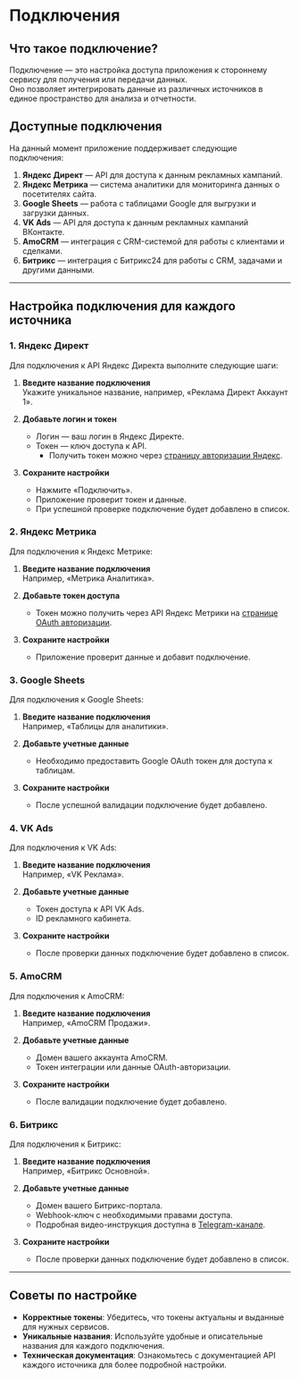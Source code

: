 # Подключения

## Что такое подключение?

Подключение — это настройка доступа приложения к стороннему сервису для получения или передачи данных.  
Оно позволяет интегрировать данные из различных источников в единое пространство для анализа и отчетности.

## Доступные подключения

На данный момент приложение поддерживает следующие подключения:

1. **Яндекс Директ** — API для доступа к данным рекламных кампаний.
2. **Яндекс Метрика** — система аналитики для мониторинга данных о посетителях сайта.
3. **Google Sheets** — работа с таблицами Google для выгрузки и загрузки данных.
4. **VK Ads** — API для доступа к данным рекламных кампаний ВКонтакте.
5. **AmoCRM** — интеграция с CRM-системой для работы с клиентами и сделками.
6. **Битрикс** — интеграция с Битрикс24 для работы с CRM, задачами и другими данными.

---

## Настройка подключения для каждого источника

### 1. Яндекс Директ

Для подключения к API Яндекс Директа выполните следующие шаги:

1. **Введите название подключения**  
   Укажите уникальное название, например, «Реклама Директ Аккаунт 1».

2. **Добавьте логин и токен**  
   - Логин — ваш логин в Яндекс Директе.  
   - Токен — ключ доступа к API.  
     - Получить токен можно через [страницу авторизации Яндекс](https://oauth.yandex.ru).  

3. **Сохраните настройки**  
   - Нажмите «Подключить».  
   - Приложение проверит токен и данные.  
   - При успешной проверке подключение будет добавлено в список.

### 2. Яндекс Метрика

Для подключения к Яндекс Метрике:

1. **Введите название подключения**  
   Например, «Метрика Аналитика».

2. **Добавьте токен доступа**  
   - Токен можно получить через API Яндекс Метрики на [странице OAuth авторизации](https://oauth.yandex.ru).  

3. **Сохраните настройки**  
   - Приложение проверит данные и добавит подключение.

### 3. Google Sheets

Для подключения к Google Sheets:

1. **Введите название подключения**  
   Например, «Таблицы для аналитики».

2. **Добавьте учетные данные**  
   - Необходимо предоставить Google OAuth токен для доступа к таблицам.

3. **Сохраните настройки**  
   - После успешной валидации подключение будет добавлено.

### 4. VK Ads

Для подключения к VK Ads:

1. **Введите название подключения**  
   Например, «VK Реклама».

2. **Добавьте учетные данные**  
   - Токен доступа к API VK Ads.
   - ID рекламного кабинета.

3. **Сохраните настройки**  
   - После проверки данных подключение будет добавлено в список.

### 5. AmoCRM

Для подключения к AmoCRM:

1. **Введите название подключения**  
   Например, «AmoCRM Продажи».

2. **Добавьте учетные данные**  
   - Домен вашего аккаунта AmoCRM.
   - Токен интеграции или данные OAuth-авторизации.

3. **Сохраните настройки**  
   - После валидации подключение будет добавлено.

### 6. Битрикс

Для подключения к Битрикс:

1. **Введите название подключения**  
   Например, «Битрикс Основной».

2. **Добавьте учетные данные**  
   - Домен вашего Битрикс-портала.
   - Webhook-ключ с необходимыми правами доступа.
   - Подробная видео-инструкция доступна в [Telegram-канале](https://t.me/c/1834390507/7009).

3. **Сохраните настройки**  
   - После проверки данных подключение будет добавлено в список.

---

## Советы по настройке

- **Корректные токены**: Убедитесь, что токены актуальны и выданные для нужных сервисов.  
- **Уникальные названия**: Используйте удобные и описательные названия для каждого подключения.  
- **Техническая документация**: Ознакомьтесь с документацией API каждого источника для более подробной настройки.
